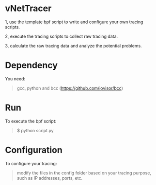 # vNetTracer

1, use the template bpf script to write and configure your own tracing scripts.

2, execute the tracing scripts to collect raw tracing data.

3, calculate the raw tracing data and analyze the potential problems. 

# Dependency 

You need:

> gcc, python and bcc (https://github.com/iovisor/bcc)

# Run 

To execute the bpf script:

> $ python script.py

# Configuration 

To configure your tracing:

> modify the files in the config folder based on your tracing purpose, such as IP addresses, ports, etc.


